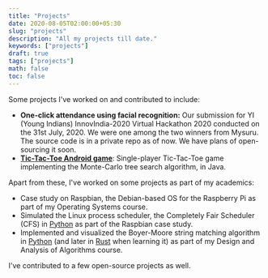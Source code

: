 ```yaml
---
title: "Projects"
date: 2020-08-05T02:00:00+05:30
slug: "projects"
description: "All my projects till date."
keywords: ["projects"]
draft: true
tags: ["projects"]
math: false
toc: false
---
```


Some projects I've worked on and contributed to include:

- **One-click attendance using facial recognition:** Our submission for YI
  (Young Indians) InnovIndia-2020 Virtual Hackathon 2020 conducted on the 31st
  July, 2020. We were one among the two winners from Mysuru. The source code is
  in a private repo as of now. We have plans of open-sourcing it soon.
- [**Tic-Tac-Toe Android game**](https://github.com/SanchithHegde/tic-tac-toe-android/):
  Single-player Tic-Tac-Toe game implementing the Monte-Carlo tree search
  algorithm, in Java.

Apart from these, I've worked on some projects as part of my academics:

- Case study on Raspbian, the Debian-based OS for the Raspberry Pi as part of
  my Operating Systems course.
- Simulated the Linux process scheduler, the Completely Fair Scheduler (CFS) in
  [Python](https://github.com/SanchithHegde/completely-fair-scheduler) as part
  of the Raspbian case study.
- Implemented and visualized the Boyer-Moore string matching algorithm in
  [Python](https://github.com/SanchithHegde/boyer-moore-visualization-python)
  (and later in [Rust](https://github.com/SanchithHegde/boyer-moore-visualization-rs)
  when learning it) as part of my Design and Analysis of
  Algorithms course.

I've contributed to a few open-source projects as well.
